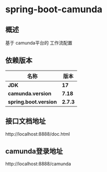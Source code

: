 # spring-boot-camunda

## 概述

基于 camunda平台的  工作流配置

## 依赖版本

| 名称                               | 版本        |
|----------------------------------|-----------|
| **JDK**                          | **17**    |
| **camunda.version**         | **7.18**  |
| **spring.boot.version**          | **2.7.3** |


## 接口文档地址
http://localhost:8888/doc.html
## camunda登录地址
http://localhost:8888/camunda
